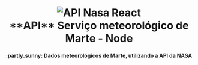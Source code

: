 <h1 align="center">
    <img alt="API Nasa React" src="https://res.cloudinary.com/andersonsts/image/upload/v1584552735/marte_zax9q1.png" />
    <br />
    **API** Serviço meteorológico de Marte - Node
</h1>

<h4 align="center">
  :partly_sunny: Dados meteorológicos de Marte, utilizando a API da NASA
</h4>

